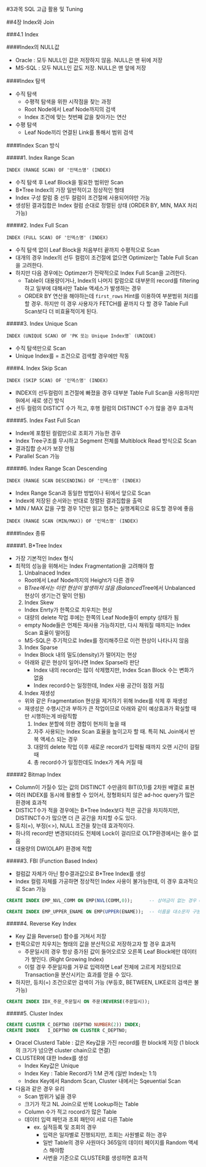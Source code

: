 #3과목 SQL 고급 활용 및 Tuning

##4장 Index와 Join

###4.1 Index

####Index의 NULL값
- Oracle : 모두 NULL인 값은 저장하지 않음. NULL은 맨 뒤에 저장
- MS-SQL : 모두 NULL인 값도 저장. NULL은 맨 앞에 저장

####Index 탐색
- 수직 탐색
  - 수평적 탐색을 위한 시작점을 찾는 과정
  - Root Node에서 Leaf Node까지의 검색
  - Index 조건에 맞는 첫번째 값을 찾아가는 연산
- 수평 탐색
  - Leaf Node끼리 연결된 Link를 통해서 범위 검색

####Index Scan 방식

#####1. Index Range Scan

```
INDEX (RANGE SCAN) OF '인덱스명' (INDEX)
```

- 수직 탐색 후 Leaf Block을 필요한 범위만 Scan
- B*Tree Index의 가장 일반적이고 정상적인 형태
- Index 구성 칼럼 중 선두 컬럼이 조건절에 사용되어야만 가능
- 생성된 결과집합은 Index 컬럼 순대로 정렬된 상태 (ORDER BY, MIN, MAX 처리 가능)


#####2. Index Full Scan

```
INDEX (FULL SCAN) OF '인덱스명' (INDEX)
```

- 수직 탐색 없이 Leaf Block을 처음부터 끝까지 수평적으로 Scan
- 대개의 경우 Index의 선두 컬럼이 조건절에 없으면 Optimizer는 Table Full Scan을 고려한다.
- 하지만 다음 경우에는 Optimzer가 전략적으로 Index Full Scan을 고려한다.
  - Table이 대용량이거나, Index의 나머지 칼럼으로 대부분의 record를 filtering하고 일부에 대해서만 Table 액세스가 발생하는 경우
  - ORDER BY 연산을 해야하는데 `first_rows` Hint를 이용하여 부분범위 처리를 할 경우. 하지만 이 경우 사용자가 FETCH를 끝까지 다 할 경우 Table Full Scan보다 더 비효율적이게 된다.

#####3. Index Unique Scan

```
INDEX (UNIQUE SCAN) OF 'PK 또는 Unique Index명` (UNIQUE)
```

- 수직 탐색만으로 Scan
- Unique Index를 = 조건으로 검색할 경우에만 작동

####4. Index Skip Scan

```
INDEX (SKIP SCAN) OF '인덱스명' (INDEX)
```

- INDEX의 선두컬럼이 조건절에 빠졌을 경우 대부분 Table Full Scan을 사용하지만 9i에서 새로 생긴 방식
- 선두 컬럼의 DISTICT 수가 적고, 후행 컬럼의 DISTINCT 수가 많을 경우 효과적

#####5. Index Fast Full Scan

- Index에 포함된 컬럼만으로 조회가 가능한 경우
- Index Tree구조를 무시하고 Segment 전체를 Multiblock Read 방식으로 Scan
- 결과집합 순서가 보장 안됨
- Parallel Scan 가능

#####6. Index Range Scan Descending

```
INDEX (RANGE SCAN DESCENDING) OF '인덱스명' (INDEX)
```

- Index Range Scan과 동일한 방법이나 뒤에서 앞으로 Scan
- Index에 저장된 순서와는 반대로 정렬된 결과집합을 출력
- MIN / MAX 값을 구할 경우 1건만 읽고 멈추는 실행계획으로 유도할 경우에 좋음

```
INDEX (RANGE SCAN (MIN/MAX)) OF '인덱스명' (INDEX)
```

####Index 종류

#####1. B*Tree Index

- 가장 기본적인 Index 형식
- 최적의 성능을 위해서는 Index Fragmentation을 고려해야 함
  1. Unbalnaced Index
    - Root에서 Leaf Node까지의 Height가 다른 경우
    - B*Tree에서는 이런 현상이 발생하지 않음 (Balanced*Tree에서 Unbalanced 현상이 생기는건 말이 안됨)
  2. Index Skew
    - Index Enrty가 한쪽으로 치우치는 현상
    - 대량의 delete 작업 후에는 한쪽의 Leaf Node들이 empty 상태가 됨
    - empty Node들은 언제든 재사용 가능하지만, 다시 채워질 때까지는 Index Scan 효율이 떨어짐
    - MS-SQL은 주기적으로 Index를 정리해주므로 이런 현상이 나타나지 않음
  3. Index Sparse
    - Index Block 내의 밀도(density)가 떨어지는 현상
    - 아래와 같은 현상이 일어나면 Index Sparse라 판단
      - Index 내의 record는 많이 삭제했지만, Index Scan Block 수는 변화가 없음
      - Index record수는 일정한데, Index 사용 공간이 점점 커짐
  4. Index 재생성
    - 위와 같은 Fragmentation 현상을 제거하기 위해 Index를 삭제 후 재생성
    - 재생성은 수행시간과 부하가 큰 작업이므로 아래와 같이 예상효과가 확실할 때만 시행하는게 바람직함
      1. Index 분할에 의한 경합이 현저히 높을 때
      2. 자주 사용되는 Index Scan 효율을 높이고자 할 때. 특히 NL Join에서 반복 액세스 되는 경우
      3. 대량의 delete 작업 이후 새로운 record가 입력될 때까지 오랜 시간이 걸릴 때
      4. 총 record수가 일정한데도 Index가 계속 커질 때

#####2 Bitmap Index
- Column이 가질수 있는 값의 DISTINCT 수만큼의 BIT(0,1)를 2차원 배열로 표현
- 여러 INDEX를 동시에 활용할 수 있어서, 정형화되지 않은 ad-hoc query가 많은 환경에 효과적
- DISTICT수가 적을 경우에는 B*Tree Index보다 적은 공간을 차지하지만, DISTINCT수가 많으면 더 큰 공간을 차지할 수도 있다.
- 등치(=), 부정(<>), NULL 조건을 찾는데 효과적이다.
- 하나의 record만 변경되더라도 전체에 Lock이 걸리므로 OLTP환경에서는 쓸수 없음
- 대용량의 DW(OLAP) 환경에 적합

#####3. FBI (Function Based Index)
- 컬럼값 자체가 아닌 함수결과값으로 B*Tree Index를 생성
- Index 컬럼 자체를 가공하면 정상적인 Index 사용이 불가능한데, 이 경우 효과적으로 Scan 가능

```SQL
CREATE INDEX EMP_NVL_COMM ON EMP(NVL(COMM,0));      -- 상여금이 없는 경우 0

CREATE INDEX EMP_UPPER_ENAME ON EMP(UPPER(ENAME));  -- 이름을 대소문자 구분없이 검색해야 할 경우
```

#####4. Reverse Key Index
- Key 값을 Reverse() 함수를 거쳐서 저장
- 한쪽으로만 치우치는 형태의 값을 분산적으로 저장하고자 할 경우 효과적
  - 주문일시의 경우 항상 증가된 값이 들어오르모 오른쪽 Leaf Block에만 데이터가 쌓인다. (Right Growing Index)
  - 이럴 경우 주문일자를 거꾸로 입력하면 Leaf 전체에 고르게 저장되므로 Transaction을 분산시키는 효과를 얻을 수 있다.
- 하지만, 등치(=) 조건으로만 검색이 가능 (부등호, BETWEEN, LIKE로의 검색은 불가능)

```SQL
CREATE INDEX IDX_주문_주문일시 ON 주문(REVERSE(주문일시));
```

#####5. Cluster Index

```SQL
CREATE CLUSTER C_DEPTNO (DEPTNO NUMBER(2)) INDEX;
CREATE INDEX   I_DEPTNO ON CLUSTER C_DEPTNO;
```

- Oracel Clusterd Table : 값은 Key값을 가진 record를 한 block에 저장 (1 block의 크기가 넘으면 cluster chain으로 연결)
- CLUSTER에 대한 Index를 생성
  - Index Key값은 Unique
  - Index Key : Table Record가 1:M 관계 (일반 Index는 1:1)
  - Index Key에서 Random Scan, Cluster 내에서는 Sqeuential Scan
- 다음과 같은 경우 유리
  - Scan 범위가 넓을 경우
  - 크기가 작고 NL Join으로 반복 Lookup하는 Table
  - Column 수가 적고 rocord가 많은 Table
  - 데이터 입력 패턴과 조회 패턴이 서로 다른 Table
    - ex. 실적등록 및 조회의 경우
      - 입력은 일자별로 진행되지만, 조회는 사원별로 하는 경우
      - 일반 Table의 경우 사원마다 365일의 데이터 페이지를 Random 액세스 해야함
      - 사번을 기준으로 CLUSTER를 생성하면 효과적
